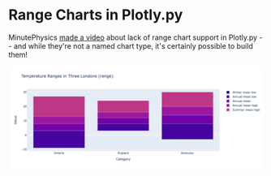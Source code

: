 # Range Charts in Plotly.py
MinutePhysics [made a video](https://www.youtube.com/watch?v=5zBg9pH_6bE) about lack of range chart support in Plotly.py -- and while they're not a named chart type, it's certainly possible to build them!

![Range chart example](images/range.png)